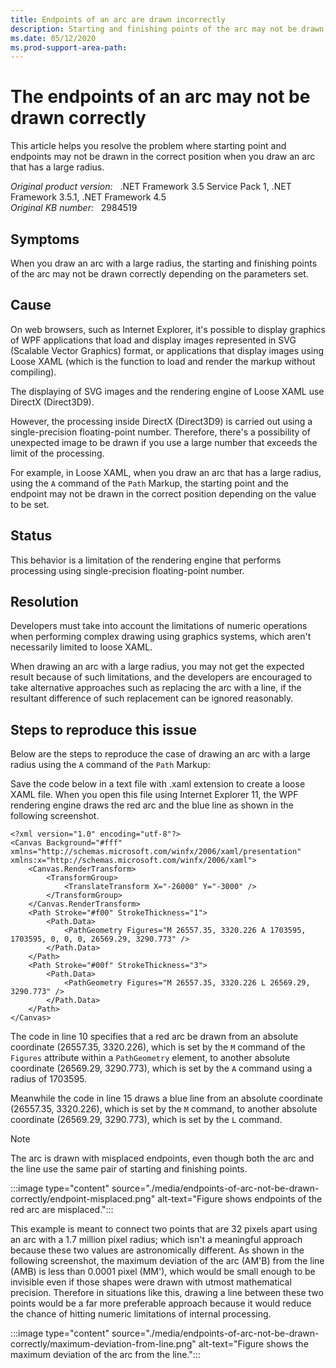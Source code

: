 ```yaml
---
title: Endpoints of an arc are drawn incorrectly
description: Starting and finishing points of the arc may not be drawn correctly depending on the parameters set when you draw an arc with a large radius. Provides a resolution.
ms.date: 05/12/2020
ms.prod-support-area-path:
---
```

# The endpoints of an arc may not be drawn correctly

This article helps you resolve the problem where starting point and endpoints may not be drawn in the correct position when you draw an arc that has a large radius.

_Original product version:_ &nbsp; .NET Framework 3.5 Service Pack 1, .NET Framework 3.5.1, .NET Framework 4.5  
_Original KB number:_ &nbsp; 2984519

## Symptoms

When you draw an arc with a large radius, the starting and finishing points of the arc may not be drawn correctly depending on the parameters set.

## Cause

On web browsers, such as Internet Explorer, it's possible to display graphics of WPF applications that load and display images represented in SVG (Scalable Vector Graphics) format, or applications that display images using Loose XAML (which is the function to load and render the markup without compiling).

The displaying of SVG images and the rendering engine of Loose XAML use DirectX (Direct3D9).

However, the processing inside DirectX (Direct3D9) is carried out using a single-precision floating-point number. Therefore, there's a possibility of unexpected image to be drawn if you use a large number that exceeds the limit of the processing.

For example, in Loose XAML, when you draw an arc that has a large radius, using the `A` command of the `Path` Markup, the starting point and the endpoint may not be drawn in the correct position depending on the value to be set.

## Status

This behavior is a limitation of the rendering engine that performs processing using single-precision floating-point number.

## Resolution

Developers must take into account the limitations of numeric operations when performing complex drawing using graphics systems, which aren't necessarily limited to loose XAML.

When drawing an arc with a large radius, you may not get the expected result because of such limitations, and the developers are encouraged to take alternative approaches such as replacing the arc with a line, if the resultant difference of such replacement can be ignored reasonably.

## Steps to reproduce this issue

Below are the steps to reproduce the case of drawing an arc with a large radius using the `A` command of the `Path` Markup:

Save the code below in a text file with .xaml extension to create a loose XAML file. When you open this file using Internet Explorer 11, the WPF rendering engine draws the red arc and the blue line as shown in the following screenshot.

```xaml
<?xml version="1.0" encoding="utf-8"?>
<Canvas Background="#fff" xmlns="http://schemas.microsoft.com/winfx/2006/xaml/presentation" xmlns:x="http://schemas.microsoft.com/winfx/2006/xaml">
    <Canvas.RenderTransform>
        <TransformGroup>
            <TranslateTransform X="-26000" Y="-3000" />
        </TransformGroup>
    </Canvas.RenderTransform>
    <Path Stroke="#f00" StrokeThickness="1">
        <Path.Data>
            <PathGeometry Figures="M 26557.35, 3320.226 A 1703595, 1703595, 0, 0, 0, 26569.29, 3290.773" />
        </Path.Data>
    </Path>
    <Path Stroke="#00f" StrokeThickness="3">
        <Path.Data>
            <PathGeometry Figures="M 26557.35, 3320.226 L 26569.29, 3290.773" />
        </Path.Data>
    </Path>
</Canvas>
```

The code in line 10 specifies that a red arc be drawn from an absolute coordinate (26557.35, 3320.226), which is set by the `M` command of the `Figures` attribute within a `PathGeometry` element, to another absolute coordinate (26569.29, 3290.773), which is set by the `A` command using a radius of 1703595.

Meanwhile the code in line 15 draws a blue line from an absolute coordinate (26557.35, 3320.226), which is set by the `M` command, to another absolute coordinate (26569.29, 3290.773), which is set by the `L` command.

> [!NOTE]
> The arc is drawn with misplaced endpoints, even though both the arc and the line use the same pair of starting and finishing points.

:::image type="content" source="./media/endpoints-of-arc-not-be-drawn-correctly/endpoint-misplaced.png" alt-text="Figure shows endpoints of the red arc are misplaced.":::

This example is meant to connect two points that are 32 pixels apart using an arc with a 1.7 million pixel radius; which isn't a meaningful approach because these two values are astronomically different. As shown in the following screenshot, the maximum deviation of the arc (AM'B) from the line (AMB) is less than 0.0001 pixel (MM'), which would be small enough to be invisible even if those shapes were drawn with utmost mathematical precision. Therefore in situations like this, drawing a line between these two points would be a far more preferable approach because it would reduce the chance of hitting numeric limitations of internal processing.

:::image type="content" source="./media/endpoints-of-arc-not-be-drawn-correctly/maximum-deviation-from-line.png" alt-text="Figure shows the maximum deviation of the arc from the line.":::
